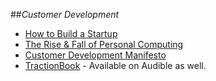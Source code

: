 ##_Customer Development_

- [How to Build a Startup](https://www.udacity.com/course/ep245)
- [The Rise & Fall of Personal Computing](http://www.asymco.com/2012/01/17/the-rise-and-fall-of-personal-computing/)
- [Customer Development Manifesto](http://steveblank.com/category/customer-development-manifesto/)
- [TractionBook](http://tractionbook.com/) - Available on Audible as well.

